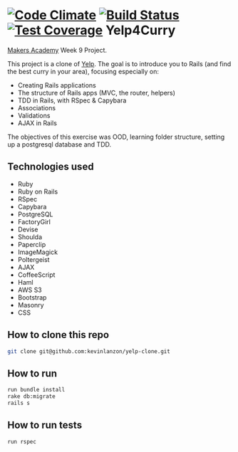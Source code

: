 [![Code Climate](https://codeclimate.com/github/kevinlanzon/yelp-clone/badges/gpa.svg)](https://codeclimate.com/github/kevinlanzon/yelp-clone)
[![Build Status](https://travis-ci.org/kevinlanzon/yelp-clone.svg?branch=master)](https://travis-ci.org/kevinlanzon/yelp-clone)
[![Test Coverage](https://codeclimate.com/github/kevinlanzon/yelp-clone/badges/coverage.svg)](https://codeclimate.com/github/kevinlanzon/yelp-clone/coverage)
Yelp4Curry
==========
[Makers Academy](http://www.makersacademy.com) Week 9 Project.

This project is a clone of [Yelp](http://www.yelp.co.uk/). The goal is to introduce you to Rails (and find the best curry in your area), focusing especially on:

- Creating Rails applications
- The structure of Rails apps (MVC, the router, helpers)
- TDD in Rails, with RSpec & Capybara
- Associations
- Validations
- AJAX in Rails

The objectives of this exercise was OOD, learning folder structure, setting up a postgresql database and TDD.

Technologies used
----
- Ruby
- Ruby on Rails
- RSpec
- Capybara
- PostgreSQL
- FactoryGirl
- Devise
- Shoulda
- Paperclip
- ImageMagick
- Poltergeist
- AJAX
- CoffeeScript
- Haml
- AWS S3
- Bootstrap
- Masonry
- CSS

How to clone this repo
----
```sh
git clone git@github.com:kevinlanzon/yelp-clone.git
```

How to run
----
```sh
run bundle install
rake db:migrate
rails s
```

How to run tests
----
```sh
run rspec
```

